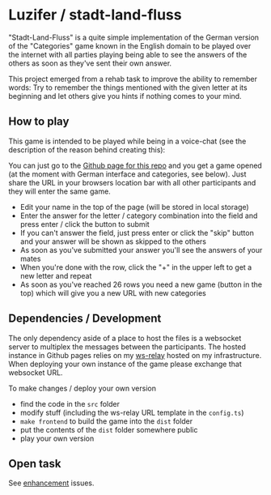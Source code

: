 # Luzifer / stadt-land-fluss

"Stadt-Land-Fluss" is a quite simple implementation of the German version of the "Categories" game known in the English domain to be played over the internet with all parties playing being able to see the answers of the others as soon as they've sent their own answer.

This project emerged from a rehab task to improve the ability to remember words: Try to remember the things mentioned with the given letter at its beginning and let others give you hints if nothing comes to your mind.

## How to play

This game is intended to be played while being in a voice-chat (see the description of the reason behind creating this):

You can just go to the [Github page for this repo](https://luzifer.github.io/stadt-land-fluss/) and you get a game opened (at the moment with German interface and categories, see below). Just share the URL in your browsers location bar with all other participants and they will enter the same game.

- Edit your name in the top of the page (will be stored in local storage)
- Enter the answer for the letter / category combination into the field and press enter / click the button to submit
- If you can't answer the field, just press enter or click the "skip" button and your answer will be shown as skipped to the others
- As soon as you've submitted your answer you'll see the answers of your mates
- When you're done with the row, click the "+" in the upper left to get a new letter and repeat
- As soon as you've reached 26 rows you need a new game (button in the top) which will give you a new URL with new categories

## Dependencies / Development

The only dependency aside of a place to host the files is a websocket server to multiplex the messages between the participants. The hosted instance in Github pages relies on my [ws-relay](https://github.com/Luzifer/ws-relay) hosted on my infrastructure. When deploying your own instance of the game please exchange that websocket URL.

To make changes / deploy your own version

- find the code in the `src` folder
- modify stuff (including the ws-relay URL template in the `config.ts`)
- `make frontend` to build the game into the `dist` folder
- put the contents of the `dist` folder somewhere public
- play your own version

## Open task

See [enhancement](https://github.com/Luzifer/stadt-land-fluss/labels/enhancement) issues.
